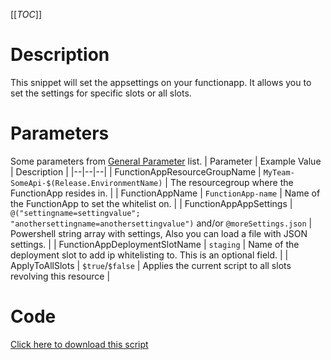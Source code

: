 [[_TOC_]]

# Description
This snippet will set the appsettings on your functionapp. It allows you to set the settings for specific slots or all slots.

# Parameters
Some parameters from [General Parameter](/Azure/Azure-CLI-Snippets) list.
| Parameter | Example Value | Description |
|--|--|--|
| FunctionAppResourceGroupName | `MyTeam-SomeApi-$(Release.EnvironmentName)` | The resourcegroup where the FunctionApp resides in. |
| FunctionAppName | `FunctionApp-name` | Name of the FunctionApp to set the whitelist on. | 
| FunctionAppAppSettings | `@("settingname=settingvalue"; "anothersettingname=anothersettingvalue")` and/or `@moreSettings.json` | Powershell string array with settings, Also you can load a file with JSON settings. |
| FunctionAppDeploymentSlotName | `staging` |  Name of the deployment slot to add ip whitelisting to. This is an optional field. |
| ApplyToAllSlots | `$true`/`$false` | Applies the current script to all slots revolving this resource |

# Code
[Click here to download this script](../../../../src/App-Services/Set-AppSettings-For-FunctionApp.ps1)